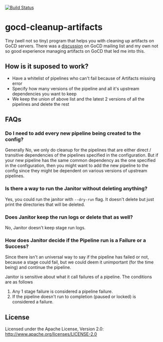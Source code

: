 [![Build Status](https://snap-ci.com/ashwanthkumar/gocd-cleanup-artifacts/branch/master/build_image)](https://snap-ci.com/ashwanthkumar/gocd-cleanup-artifacts/branch/master)

# gocd-cleanup-artifacts
Tiny (well not so tiny) program that helps you with cleaning up artifacts on GoCD servers. There was a [discussion](https://groups.google.com/forum/#!topic/go-cd/HfOY_74OKhI/discussion) on GoCD mailing list and my own not so good experience managing artifacts on GoCD that led me into this. 

## How is it suposed to work?
- Have a whitelist of pipelines who can't fail because of Artifacts missing error
- Specify how many versions of the pipeline and all it's upstream dependencies you want to keep
- We keep the union of above list and the latest 2 versions of all the pipelines and delete the rest

## FAQs
### Do I need to add every new pipeline being created to the config? 
Generally No, we only do cleanup for the pipelines that are either direct / transitive dependencies of the pipelines specified in the configuration. But if your new pipeline has the same common dependency as the one specified in the configuration, then you might want to add the new pipeline to the config since they might be dependent on various versions of upstream pipelines.  

### Is there a way to run the Janitor without deleting anything? 
Yes, you could run the janitor with `--dry-run` flag. It doesn't delete but just print the directories that will be deleted.

### Does Janitor keep the run logs or delete that as well?
No, Janitor doesn't keep stage run logs.

### How does Janitor decide if the Pipeline run is a Failure or a Success?
Since there isn't an universal way to say if the pipeline has failed or not, because a stage could fail, but we could deem it unimportant (for the time being) and continue the pipeline.

Janitor is sensitive about what it call failures of a pipeline. The conditions are as follows

1. Any 1 stage failure is considered a pipeline failure.
2. If the pipeline doesn't run to completion (paused or locked) is considered a failure.


## License
Licensed under the Apache License, Version 2.0: http://www.apache.org/licenses/LICENSE-2.0
